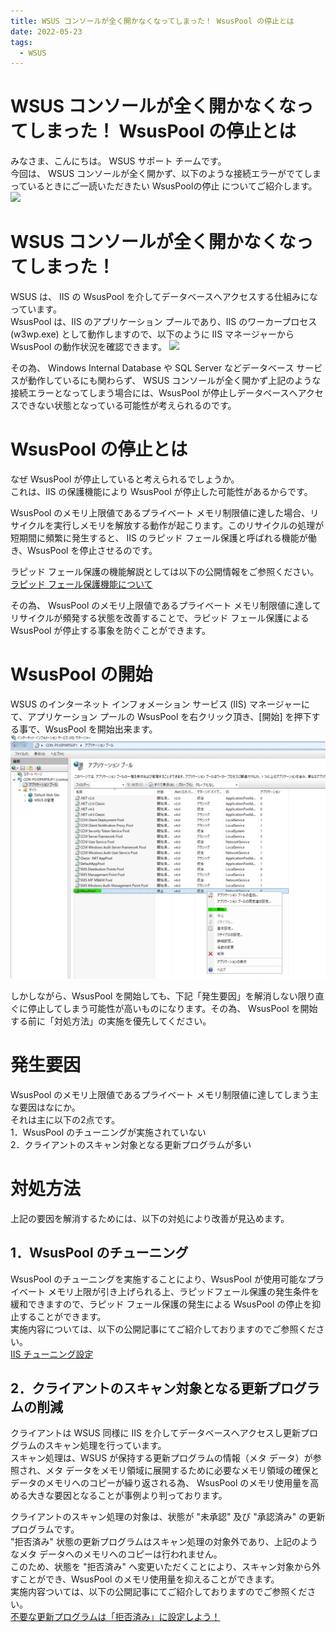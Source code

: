 ```yaml
---
title: WSUS コンソールが全く開かなくなってしまった！ WsusPool の停止とは
date: 2022-05-23
tags:
  - WSUS
---
```

# WSUS コンソールが全く開かなくなってしまった！ WsusPool の停止とは
みなさま、こんにちは。 WSUS サポート チームです。  
今回は、 WSUS コンソールが全く開かず、以下のような接続エラーがでてしまっているときにご一読いただきたい WsusPoolの停止 についてご紹介します。  
![](./2022-05-23_01/2022-05-23_01_1.png)   


# WSUS コンソールが全く開かなくなってしまった！  
WSUS は、 IIS の WsusPool を介してデータベースへアクセスする仕組みになっています。  
WsusPool は、IIS のアプリケーション プールであり、IIS のワーカープロセス (w3wp.exe) として動作しますので、以下のように IIS マネージャーから WsusPool の動作状況を確認できます。 
![](./2022-05-23_01/2022-05-23_01_2.png) 

その為、 Windows Internal Database や SQL Server などデータベース サービスが動作しているにも関わらず、 WSUS コンソールが全く開かず上記のような接続エラーとなってしまう場合には、WsusPool が停止しデータベースへアクセスできない状態となっている可能性が考えられるのです。  

# WsusPool の停止とは
なぜ WsusPool が停止していると考えられるでしょうか。  
これは、IIS の保護機能により WsusPool が停止した可能性があるからです。  

WsusPool のメモリ上限値であるプライベート メモリ制限値に達した場合、リサイクルを実行しメモリを解放する動作が起こります。このリサイクルの処理が短期間に頻繁に発生すると、 IIS のラピッド フェール保護と呼ばれる機能が働き、WsusPool を停止させるのです。  

ラピッド フェール保護の機能解説としては以下の公開情報をご参照ください。  
[ラピッド フェール保護機能について](https://jpdsi.github.io/blog/web-apps/Rapid-Fail-Protection/)  

その為、 WsusPool のメモリ上限値であるプライベート メモリ制限値に達してリサイクルが頻発する状態を改善することで、ラピッド フェール保護による WsusPool が停止する事象を防ぐことができます。

# WsusPool の開始  
WSUS のインターネット インフォメーション サービス (IIS) マネージャーにて、アプリケーション プールの WsusPool を右クリック頂き、[開始] を押下する事で、WsusPool を開始出来ます。 
![](./2022-05-23_01/2022-05-23_01_3.png)   

しかしながら、WsusPool を開始しても、下記「発生要因」を解消しない限り直ぐに停止してしまう可能性が高いものになります。その為、 WsusPool を開始する前に「対処方法」の実施を優先してください。  


# 発生要因
WsusPool のメモリ上限値であるプライベート メモリ制限値に達してしまう主な要因はなにか。  
それは主に以下の2点です。  
1．WsusPool のチューニングが実施されていない  
2．クライアントのスキャン対象となる更新プログラムが多い  

# 対処方法
上記の要因を解消するためには、以下の対処により改善が見込めます。    

## 1．WsusPool のチューニング  
WsusPool のチューニングを実施することにより、WsusPool が使用可能なプライベート メモリ上限が引き上げられる上、ラピッドフェール保護の発生条件を緩和できますので、ラピッド フェール保護の発生による WsusPool の停止を抑止することができます。  
実施内容については、以下の公開記事にてご紹介しておりますのでご参照ください。  
 [IIS チューニング設定](https://jpmem.github.io/blog/wsus/2022-05-09_01/#A-IIS-%E3%83%81%E3%83%A5%E3%83%BC%E3%83%8B%E3%83%B3%E3%82%B0%E8%A8%AD%E5%AE%9A)  


## 2．クライアントのスキャン対象となる更新プログラムの削減    
クライアントは WSUS 同様に IIS を介してデータベースへアクセスし更新プログラムのスキャン処理を行っています。  
スキャン処理は、WSUS が保持する更新プログラムの情報（メタ データ）が参照され、メタ データをメモリ領域に展開するために必要なメモリ領域の確保とデータのメモリへのコピーが繰り返される為、 WsusPool のメモリ使用量を高める大きな要因となることが事例より判っております。

クライアントのスキャン処理の対象は、状態が "未承認" 及び "承認済み" の更新プログラムです。  
"拒否済み" 状態の更新プログラムはスキャン処理の対象外であり、上記のようなメタ データへのメモリへのコピーは行われません。   
このため、状態を "拒否済み" へ変更いただくことにより、スキャン対象から外すことができ、WsusPool のメモリ使用量を抑えることができます。    
実施内容ついては、以下の公開記事にてご紹介しておりますのでご参照ください。  
[不要な更新プログラムは「拒否済み」に設定しよう！](https://jpmem.github.io/blog/wsus/2017-12-11_01/)  




